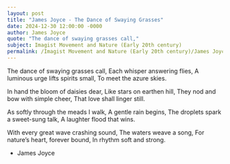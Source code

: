 ```yaml
---
layout: post
title: "James Joyce - The Dance of Swaying Grasses"
date: 2024-12-30 12:00:00 -0000
author: James Joyce
quote: "The dance of swaying grasses call,"
subject: Imagist Movement and Nature (Early 20th century)
permalink: /Imagist Movement and Nature (Early 20th century)/James Joyce/James Joyce - The Dance of Swaying Grasses
---
```


The dance of swaying grasses call,
Each whisper answering flies,
A luminous urge lifts spirits small,
To meet the azure skies.

In hand the bloom of daisies dear,
Like stars on earthen hill,
They nod and bow with simple cheer,
That love shall linger still.

As softly through the meads I walk,
A gentle rain begins,
The droplets spark a sweet-sung talk,
A laughter flood that wins.

With every great wave crashing sound,
The waters weave a song,
For nature’s heart, forever bound,
In rhythm soft and strong.


- James Joyce
